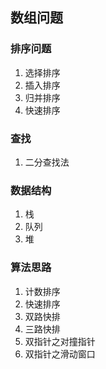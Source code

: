 ## 数组问题
### 排序问题
1. 选择排序
2. 插入排序
3. 归并排序
4. 快速排序
### 查找
1. 二分查找法
### 数据结构
1. 栈
2. 队列
3. 堆

### 算法思路
1. 计数排序
2. 快速排序
3. 双路快排
4. 三路快排
5. 双指针之对撞指针
6. 双指针之滑动窗口